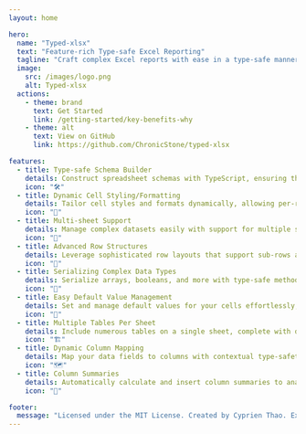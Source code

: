 ```yaml
---
layout: home

hero:
  name: "Typed-xlsx"
  text: "Feature-rich Type-safe Excel Reporting"
  tagline: "Craft complex Excel reports with ease in a type-safe manner."
  image:
    src: /images/logo.png
    alt: Typed-xlsx
  actions:
    - theme: brand
      text: Get Started
      link: /getting-started/key-benefits-why
    - theme: alt
      text: View on GitHub
      link: https://github.com/ChronicStone/typed-xlsx

features:
  - title: Type-safe Schema Builder
    details: Construct spreadsheet schemas with TypeScript, ensuring the structure of your reports matches the data types they represent.
    icon: "🛠"
  - title: Dynamic Cell Styling/Formatting
    details: Tailor cell styles and formats dynamically, allowing per-row customization that responds to your data.
    icon: "🎨"
  - title: Multi-sheet Support
    details: Manage complex datasets easily with support for multiple sheets within a single workbook, organizing data logically and efficiently.
    icon: "📑"
  - title: Advanced Row Structures
    details: Leverage sophisticated row layouts that support sub-rows and automatic merging, presenting intricate data in a clear, hierarchical format.
    icon: "🧩"
  - title: Serializing Complex Data Types
    details: Serialize arrays, booleans, and more with type-safe methods, transforming your raw data into a user-friendly Excel format.
    icon: "🔄"
  - title: Easy Default Value Management
    details: Set and manage default values for your cells effortlessly, ensuring consistency and clarity in reports lacking certain data points.
    icon: "🎯"
  - title: Multiple Tables Per Sheet
    details: Include numerous tables on a single sheet, complete with dynamic layouts whether linear or grid-like, catering to diverse reporting needs.
    icon: "🏗️"
  - title: Dynamic Column Mapping
    details: Map your data fields to columns with contextual type-safety, providing a seamless transition from database to spreadsheet.
    icon: "🗺️"
  - title: Column Summaries
    details: Automatically calculate and insert column summaries to analyze data at a glance, saving time and adding analytical value to your spreadsheets.
    icon: "🧮"

footer:
  message: "Licensed under the MIT License. Created by Cyprien Thao. Extendable and customizable for developers."
---
```


